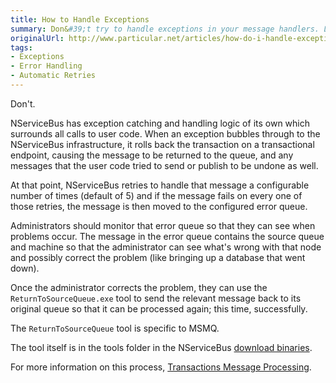 ```yaml
---
title: How to Handle Exceptions
summary: Don&#39;t try to handle exceptions in your message handlers. Let NServiceBus do it for you.
originalUrl: http://www.particular.net/articles/how-do-i-handle-exceptions
tags:
- Exceptions
- Error Handling
- Automatic Retries
---
```


Don't.

NServiceBus has exception catching and handling logic of its own which surrounds all calls to user code. When an exception bubbles through to the NServiceBus infrastructure, it rolls back the transaction on a transactional endpoint, causing the message to be returned to the queue, and any messages that the user code tried to send or publish to be undone as well.

At that point, NServiceBus retries to handle that message a configurable number of times (default of 5) and if the message fails on every one of those retries, the message is then moved to the configured error queue.

Administrators should monitor that error queue so that they can see when problems occur. The message in the error queue contains the source queue and machine so that the administrator can see what's wrong with that node and possibly correct the problem (like bringing up a database that went down).

Once the administrator corrects the problem, they can use the `ReturnToSourceQueue.exe` tool to send the relevant message back to its original queue so that it can be processed again; this time, successfully.

The `ReturnToSourceQueue` tool is specific to MSMQ.

The tool itself is in the tools folder in the NServiceBus [download binaries](http://www.particular.net/downloads).

For more information on this process, [Transactions Message Processing](transactions-message-processing.md).

